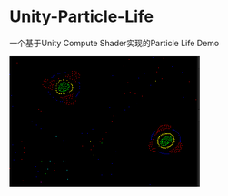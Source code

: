 # Unity-Particle-Life
一个基于Unity Compute Shader实现的Particle Life Demo

![示例1](https://github.com/MagicOrangeKKSK/Unity-Particle-Life/blob/main/IMGS/img_1.png?raw=true)